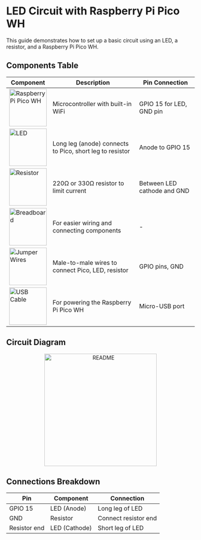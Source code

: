 # LED Circuit with Raspberry Pi Pico WH

This guide demonstrates how to set up a basic circuit using an LED, a resistor, and a Raspberry Pi Pico WH.

## Components Table

| Component           | Description                                         | Pin Connection            |
|---------------------|-----------------------------------------------------|---------------------------|
| <img src="https://path-to-your-image/rp-pico-wh.png" alt="Raspberry Pi Pico WH" width="100">  | Microcontroller with built-in WiFi                  | GPIO 15 for LED, GND pin   |
| <img src="https://path-to-your-image/led.png" alt="LED" width="100">  | Long leg (anode) connects to Pico, short leg to resistor | Anode to GPIO 15           |
| <img src="https://path-to-your-image/resistor.png" alt="Resistor" width="100">  | 220Ω or 330Ω resistor to limit current               | Between LED cathode and GND|
| <img src="https://path-to-your-image/breadboard.png" alt="Breadboard" width="100">  | For easier wiring and connecting components          | -                         |
| <img src="https://path-to-your-image/jumper-wires.png" alt="Jumper Wires" width="100">  | Male-to-male wires to connect Pico, LED, resistor    | GPIO pins, GND             |
| <img src="https://path-to-your-image/usb-cable.png" alt="USB Cable" width="100">  | For powering the Raspberry Pi Pico WH                | Micro-USB port             |

## Circuit Diagram

<div align="center">
  <img src="https://github.com/user-attachments/assets/63f12fa1-1400-4b81-b04c-596395311abe" alt="README" width="300px" height="300px">
</div>

## Connections Breakdown

| **Pin**      | **Component**  | **Connection**       |
|--------------|----------------|----------------------|
| GPIO 15      | LED (Anode)    | Long leg of LED      |
| GND          | Resistor       | Connect resistor end |
| Resistor end | LED (Cathode)  | Short leg of LED     |

